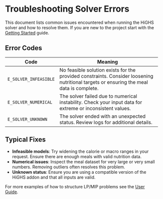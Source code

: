 # Troubleshooting Solver Errors

This document lists common issues encountered when running the HiGHS solver and how to resolve them. If you are new to the project start with the [Getting Started](./getting_started.md) guide.

## Error Codes

| Code | Meaning |
|------|---------|
| `E_SOLVER_INFEASIBLE` | No feasible solution exists for the provided constraints. Consider loosening nutritional targets or ensuring the meal data is complete. |
| `E_SOLVER_NUMERICAL` | The solver failed due to numerical instability. Check your input data for extreme or inconsistent values. |
| `E_SOLVER_UNKNOWN` | The solver ended with an unexpected status. Review logs for additional details. |

## Typical Fixes

- **Infeasible models**: Try widening the calorie or macro ranges in your request. Ensure there are enough meals with valid nutrition data.
- **Numerical issues**: Inspect the meal dataset for very large or very small numbers. Removing outliers often resolves this problem.
- **Unknown status**: Ensure you are using a compatible version of the HiGHS addon and that all inputs are valid.

For more examples of how to structure LP/MIP problems see the [User Guide](./user_guide.md).
